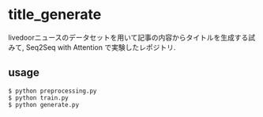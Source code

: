 # title_generate
livedoorニュースのデータセットを用いて記事の内容からタイトルを生成する試みて, Seq2Seq with Attention で実験したレポジトリ.

## usage
```
$ python preprocessing.py
$ python train.py
$ python generate.py
```

